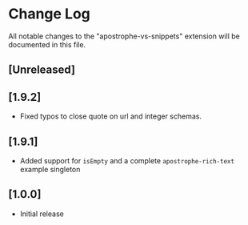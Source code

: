 # Change Log
All notable changes to the "apostrophe-vs-snippets" extension will be documented in this file.

## [Unreleased]

## [1.9.2]
- Fixed typos to close quote on url and integer schemas.

## [1.9.1]
- Added support for `isEmpty` and a complete `apostrophe-rich-text` example singleton

## [1.0.0]
- Initial release

